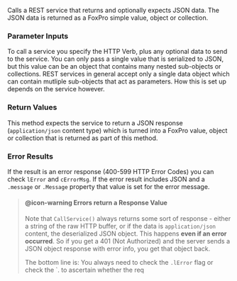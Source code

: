 ﻿Calls a REST service that returns and optionally expects JSON data. The JSON data is returned as a FoxPro simple value, object or collection.### Parameter InputsTo call a service you specify the HTTP Verb, plus any optional data to send to the service. You can only pass a single value that is serialized to JSON, but this value can be an object that contains many nested sub-objects or collections. REST services in general accept only a single data object which can contain mutliple sub-objects that act as parameters. How this is set up depends on the service however.### Return ValuesThis method expects the service to return a JSON response (`application/json` content type) which is turned into a FoxPro value, object or collection that is returned as part of this method. ### Error ResultsIf the result is an error response (400-599 HTTP Error Codes) you can check `lError` and `cErrorMsg`. If the error result includes JSON and a `.message` or `.Message` property that value is set for the error message.> #### @icon-warning Errors return a Response Value> Note that `CallService()` always returns some sort of response - either a string of the raw HTTP buffer, or if the data is `application/json` content, the deserialized JSON object. This happens **even if an error occurred**. So if you get a 401 (Not Authorized) and the server sends a JSON object response with error info, you get that object back.  > > The bottom line is: You always need to check the `.lError` flag or check the `. to ascertain whether the req